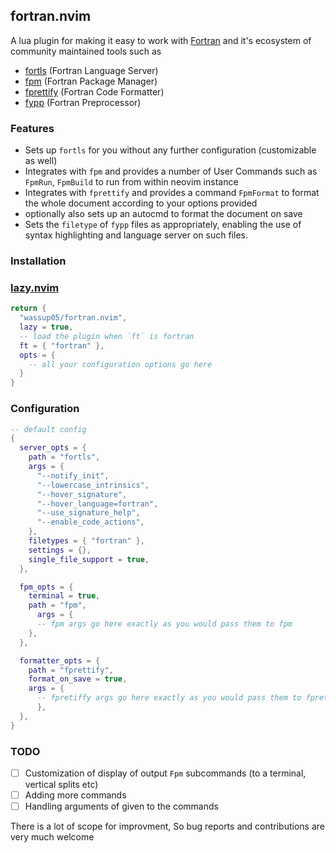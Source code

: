 ## fortran.nvim

A lua plugin for making it easy to work with [Fortran](https://fortran-lang.org/) and it's ecosystem of community maintained tools such as
- [fortls](https://github.com/fortran-lang/fortls) (Fortran Language Server)
- [fpm](https://github.com/fortran-lang/fpm) (Fortran Package Manager)
- [fprettify](https://github.com/fortran-lang/fprettify) (Fortran Code Formatter)
- [fypp](https://github.com/aradi/fypp) (Fortran Preprocessor)

### Features
- Sets up `fortls` for you without any further configuration (customizable as well)
- Integrates with `fpm` and provides a number of User Commands such as `FpmRun`, `FpmBuild` to run from within neovim instance
- Integrates with `fprettify` and provides a command `FpmFormat` to format the whole document according to your options provided
- optionally also sets up an autocmd to format the document on save
- Sets the `filetype` of `fypp` files as appropriately, enabling the use of syntax highlighting and language server on such files.

### Installation

### [lazy.nvim](https://github.com/folke/lazy.nvim)

```lua
return {
  "wassup05/fortran.nvim",
  lazy = true,
  -- load the plugin when `ft` is fortran
  ft = { "fortran" },
  opts = {
    -- all your configuration options go here
  }
}
```

### Configuration

```lua
-- default config
{
  server_opts = {
    path = "fortls",
    args = {
      "--notify_init",
      "--lowercase_intrinsics",
      "--hover_signature",
      "--hover_language=fortran",
      "--use_signature_help",
      "--enable_code_actions",
    },
    filetypes = { "fortran" },
    settings = {},
    single_file_support = true,
  },

  fpm_opts = {
    terminal = true,
    path = "fpm",
      args = {
      -- fpm args go here exactly as you would pass them to fpm
    },
  },

  formatter_opts = {
    path = "fprettify",
    format_on_save = true,
    args = {
      -- fpretiffy args go here exactly as you would pass them to fprettify
      },
  },
}
```

### TODO
- [ ] Customization of display of output `Fpm` subcommands (to a terminal, vertical splits etc)
- [ ] Adding more commands
- [ ] Handling arguments of given to the commands

There is a lot of scope for improvment, So bug reports and contributions are very much welcome

